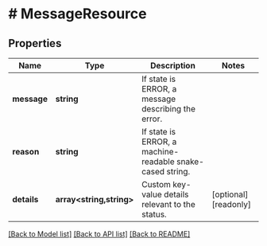 # # MessageResource

## Properties

Name | Type | Description | Notes
------------ | ------------- | ------------- | -------------
**message** | **string** | If state is ERROR, a message describing the error. |
**reason** | **string** | If state is ERROR, a machine-readable snake-cased string. |
**details** | **array<string,string>** | Custom key-value details relevant to the status. | [optional] [readonly]

[[Back to Model list]](../../README.md#models) [[Back to API list]](../../README.md#endpoints) [[Back to README]](../../README.md)
